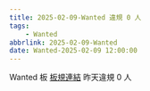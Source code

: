 ```yaml
---
title: 2025-02-09-Wanted 違規 0 人
tags:
    - Wanted
abbrlink: 2025-02-09-Wanted
date: Wanted-2025-02-09 12:00:00
---
```

Wanted 板 [板規連結](https://www.ptt.cc/bbs/Wanted/M.1608829773.A.D3B.html)
昨天違規 0 人
